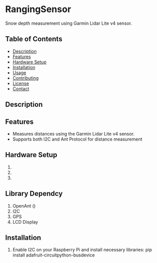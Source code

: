 # RangingSensor
Snow depth measurement using Garmin Lidar Lite v4 sensor.

## Table of Contents

- [Description](#description)
- [Features](#features)
- [Hardware Setup](#hardware-setup)
- [Installation](#installation)
- [Usage](#usage)
- [Contributing](#contributing)
- [License](#license)
- [Contact](#contact)

## Description

## Features

- Measures distances using the Garmin Lidar Lite v4 sensor.
- Supports both I2C and Ant Protocol for distance measurement

## Hardware Setup

1.
2.
3.

## Library Dependcy
1. OpenAnt ()
2. I2C
3. GPS
4. LCD Display

## Installation

1. Enable I2C on your Raspberry Pi and install necessary libraries:
   pip install adafruit-circuitpython-busdevice